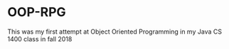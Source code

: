 # OOP-RPG
This was my first attempt at Object Oriented Programming in my Java CS 1400 class in fall 2018
